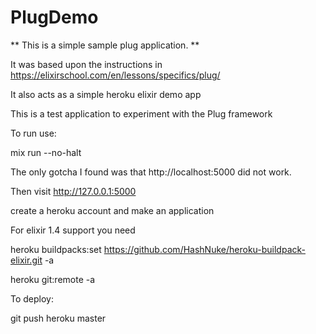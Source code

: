 # PlugDemo

** This is a simple sample plug application.  **

It was based upon the instructions in  https://elixirschool.com/en/lessons/specifics/plug/

It also acts as a simple heroku elixir demo app

This is a test application to experiment with the Plug framework

To run use:

mix run --no-halt

The only gotcha I found was that http://localhost:5000 did not work.

Then visit http://127.0.0.1:5000

create a heroku account and make an application

For elixir 1.4 support you need

heroku buildpacks:set https://github.com/HashNuke/heroku-buildpack-elixir.git -a <appname>

heroku git:remote -a <appname>

To deploy:

git push heroku master



